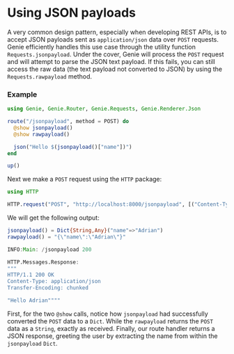# Using JSON payloads

A very common design pattern, especially when developing REST APIs, is to accept JSON payloads sent as `application/json` data over `POST` requests. Genie efficiently handles this use case through the utility function `Requests.jsonpayload`. Under the cover, Genie will process the `POST` request and will attempt to parse the JSON text payload. If this fails, you can still access the raw data (the text payload not converted to JSON) by using the `Requests.rawpayload` method.

### Example

```julia
using Genie, Genie.Router, Genie.Requests, Genie.Renderer.Json

route("/jsonpayload", method = POST) do
  @show jsonpayload()
  @show rawpayload()

  json("Hello $(jsonpayload()["name"])")
end

up()
```

Next we make a `POST` request using the `HTTP` package:

```julia
using HTTP

HTTP.request("POST", "http://localhost:8000/jsonpayload", [("Content-Type", "application/json")], """{"name":"Adrian"}""")
```

We will get the following output:

```julia
jsonpayload() = Dict{String,Any}("name"=>"Adrian")
rawpayload() = "{\"name\":\"Adrian\"}"

INFO:Main: /jsonpayload 200

HTTP.Messages.Response:
"""
HTTP/1.1 200 OK
Content-Type: application/json
Transfer-Encoding: chunked

"Hello Adrian""""
```

First, for the two `@show` calls, notice how `jsonpayload` had successfully converted the `POST` data to a `Dict`. While the `rawpayload` returns the `POST` data as a `String`, exactly as received. Finally, our route handler returns a JSON response, greeting the user by extracting the name from within the `jsonpayload` `Dict`.
